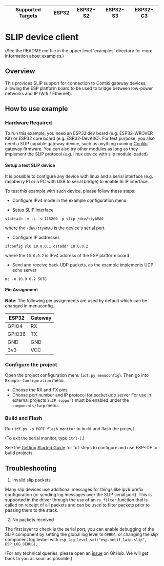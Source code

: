 | Supported Targets | ESP32 | ESP32-S2 | ESP32-S3 | ESP32-C3 |
| ----------------- | ----- | -------- | -------- | -------- |

# SLIP device client

(See the README.md file in the upper level 'examples' directory for more information about examples.)

## Overview

This provides SLIP support for connection to Contiki gateway devices, allowing the ESP platform board to be used to bridge between low-power networks and IP (Wifi / Ethernet).

## How to use example

### Hardware Required

To run this example, you need an ESP32 dev board (e.g. ESP32-WROVER Kit) or ESP32 core board (e.g. ESP32-DevKitC).
For test purpose, you also need a SLIP capable gateway device, such as anything running [Contiki](https://github.com/contiki-os/contiki) gateway firmware.
You can also try other modules as long as they implement the SLIP protocol (e.g. linux device with slip module loaded)

#### Setup a test SLIP device

It is possible to configure any device with linux and a serial interface
(e.g. raspberry PI or a PC with USB to serial bridge) to enable SLIP interface.

To test this example with such device, please follow these steps:

- Configure IPv4 mode in the example configuration menu

- Setup SLIP interface
```
slattach -v -L -s 115200 -p slip /dev/ttyAMA0
```
where the `/dev/ttyAMA0` is the device's serial port

- Configure IP addresses
```
ifconfig sl0 10.0.0.1 dstaddr 10.0.0.2
```
where the `10.0.0.2` is IPv4 address of the ESP platform board

- Send and receive back UDP packets, as the example implements UDP echo server
```
nc -u 10.0.0.2 5678
```

#### Pin Assignment

**Note:** The following pin assignments are used by default which can be changed in menuconfig.

| ESP32  | Gateway |
| ------ | -------------- |
| GPIO4  | RX             |
| GPIO36 | TX             |
| GND    | GND            |
| 3v3    | VCC            |

### Configure the project

Open the project configuration menu (`idf.py menuconfig`). Then go into `Example Configuration` menu.

- Choose the RX and TX pins
- Choose port number and IP protocol for socket udp server
For use in external projects `SLIP support` must be enabled under the `components/lwip` menu.


### Build and Flash

Run `idf.py -p PORT flash monitor` to build and flash the project..

(To exit the serial monitor, type ``Ctrl-]``.)

See the [Getting Started Guide](https://docs.espressif.com/projects/esp-idf/en/latest/get-started/index.html) for full steps to configure and use ESP-IDF to build projects.



## Troubleshooting

1. Invalid slip packets

Many slip devices use additional messages for things like ipv6 prefix configuration (or sending log messages over the SLIP serial port). This is supported in the driver through the use of an `rx_filter` function that is called on receipt of all packets and can be used to filter packets prior to passing them to the stack.

2. No packets received

The first layer to check is the serial port, you can enable debugging of the SLIP component by setting the global log level to `DEBUG`, or changing the slip component log levbel with `esp_log_level_set("esp-netif_lwip-slip", ESP_LOG_DEBUG);`

(For any technical queries, please open an [issue](https://github.com/espressif/esp-idf/issues) on GitHub. We will get back to you as soon as possible.)
